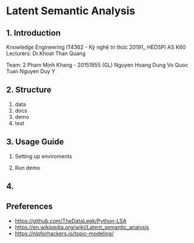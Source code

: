 # Latent Semantic Analysis 

## 1. Introduction 

Knowledge Engineering
IT4362 - Kỹ nghệ tri thức
20191_ HEDSPI AS K60  
Lecturers: Dr.Khoat Than Quang 

Team: 2 
Pham Minh Khang - 20151955 (GL)
Nguyen Hoang Dung 
Vo Quoc Tuan 
Nguyen Duy Y 

## 2. Structure
1. data 
2. docs 
3. demo 
4. test 
## 3. Usage Guide 
1. Setting up enviroments 

2. Run demo 
## 4. 

## Preferences 
* https://github.com/TheDataLeek/Python-LSA 
* https://en.wikipedia.org/wiki/Latent_semantic_analysis    
* https://nlpforhackers.io/topic-modeling/